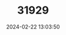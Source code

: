 ---
title: "31929"
category: "Shorea superba"
draft: false
date: 2024-02-22 13:03:50
languages:
  Indonesian: ["Red Balau"]
  Malay: ["Selangan Batu Duan Halus", "Selangan Batu Tulang Ikan", "Selangan Daun Batu Halus"]
---
